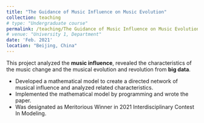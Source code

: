 ```yaml
---
title: "The Guidance of Music Influence on Music Evolution"
collection: teaching
# type: "Undergraduate course"
permalink: /teaching/The Guidance of Music Influence on Music Evolution
# venue: "University 1, Department"
date: 'Feb. 2021'
location: "Beijing, China"
---
```


This project analyzed the **music influence**, revealed the characteristics of the music change and the musical evolution and revolution from **big data**. 

* Developed a mathematical model to create a directed network of musical influence and analyzed related characteristics.
* Implemented the mathematical model by programming and wrote the paper.
* Was designated as Meritorious Winner in 2021 Interdisciplinary Contest In Modeling.